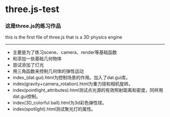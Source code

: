# three.js-test

### 这是three.js的练习作品  ###
this is the first file of three.js that is a 3D physics engine
***
 * 主要是为了练习scene、camera、render等基础函数
 * 和添加一些基础几何物体
 * 尝试添加了灯光
 * 用三角函数来控制几何体的弹性运动
 * index_(dat.gui).html为控制场景的作用。加入了dat.gui库。
 * index(gravity+camera_rotation).html为重力球和相机旋转。
 * index(pointlight_attributes).html测试点光源的有效照射距离和密度，同样用dat.gui控制。
 * index(3D_colorful ball).html为3d彩色弹性球。
 * index(spotlight).html测试聚光灯的属性。
